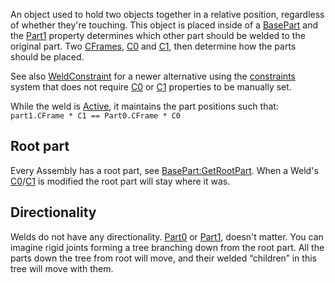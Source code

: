 An object used to hold two objects together in a relative position, regardless of whether they're touching. This object is placed inside of a [BasePart](https://developer.roblox.com/en-us/api-reference/class/BasePart) and the [Part1](https://developer.roblox.com/en-us/api-reference/property/JointInstance/Part1) property determines which other part should be welded to the original part. Two [CFrames](https://developer.roblox.com/en-us/api-reference/datatype/CFrame), [C0](https://developer.roblox.com/en-us/api-reference/property/JointInstance/C0) and [C1](https://developer.roblox.com/en-us/api-reference/property/JointInstance/C1), then determine how the parts should be placed.

See also [WeldConstraint](https://developer.roblox.com/en-us/api-reference/class/WeldConstraint) for a newer alternative using the [constraints](https://developer.roblox.com/en-us/articles/constraints) system that does not require [C0](https://developer.roblox.com/en-us/api-reference/property/JointInstance/C0) or [C1](https://developer.roblox.com/en-us/api-reference/property/JointInstance/C1) properties to be manually set.

While the weld is [Active](https://developer.roblox.com/en-us/api-reference/property/JointInstance/Active), it maintains the part positions such that:  
`part1.CFrame * C1 == Part0.CFrame * C0`

Root part
---------

Every Assembly has a root part, see [BasePart:GetRootPart](https://developer.roblox.com/en-us/api-reference/function/BasePart/GetRootPart). When a Weld's [C0](https://developer.roblox.com/en-us/api-reference/property/JointInstance/C0)/[C1](https://developer.roblox.com/en-us/api-reference/property/JointInstance/C1) is modified the root part will stay where it was.

Directionality
--------------

Welds do not have any directionality. [Part0](https://developer.roblox.com/en-us/api-reference/property/JointInstance/Part0) or [Part1](https://developer.roblox.com/en-us/api-reference/property/JointInstance/Part1), doesn't matter. You can imagine rigid joints forming a tree branching down from the root part. All the parts down the tree from root will move, and their welded “children” in this tree will move with them.